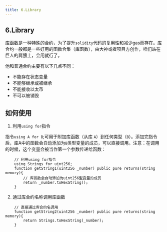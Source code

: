 ```yaml
---
title: 6.Library
---
```


## 6.Library
库函数是一种特殊的合约，为了提升`solidity`代码的复用性和减少gas而存在。库合约一般都是一些好用的函数合集（库函数），由大神或者项目方创作，咱们站在巨人的肩膀上，会用就行了。

他和普通合约主要有以下几点不同：

- 不能存在状态变量
- 不能够继承或被继承
- 不能接收以太币
- 不可以被销毁


## 如何使用
1. 利用`using for`指令

指令`using A for B`;可用于附加库函数（从库 `A`）到任何类型（`B`）。添加完指令后，库A中的函数会自动添加为`B`类型变量的成员，可以直接调用。注意：在调用的时候，这个变量会被当作第一个参数传递给函数：

```solidity
    // 利用using for指令
    using Strings for uint256;
    function getString1(uint256 _number) public pure returns(string memory){
        // 库函数会自动添加为uint256型变量的成员
        return _number.toHexString();
    }
```

2. 通过库合约名称调用库函数

```solidity
    // 直接通过库合约名调用
    function getString2(uint256 _number) public pure returns(string memory){
        return Strings.toHexString(_number);
    }
```

